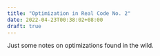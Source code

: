 ```yaml
---
title: "Optimization in Real Code No. 2"
date: 2022-04-23T00:38:02+08:00
draft: true
---
```


Just some notes on optimizations found in the wild.

<!--more-->
